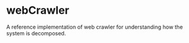 # webCrawler
A reference implementation of web crawler for understanding how the system is decomposed. 
